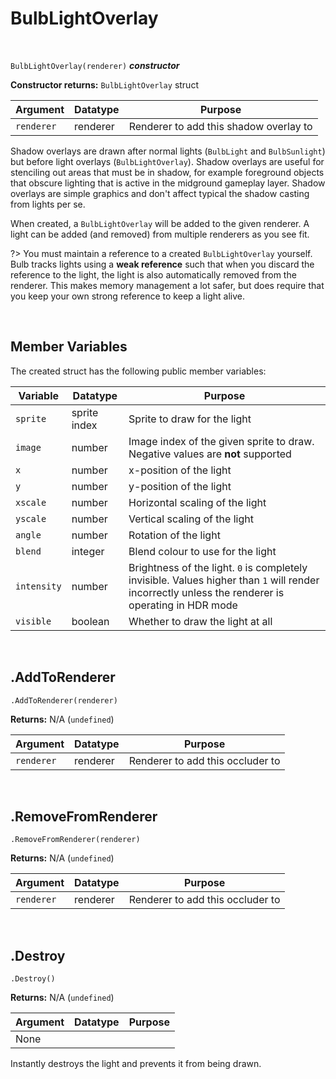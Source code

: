 # BulbLightOverlay

&nbsp;

`BulbLightOverlay(renderer)` ***constructor***

**Constructor returns:** `BulbLightOverlay` struct

|Argument  |Datatype    |Purpose                               |
|----------|------------|--------------------------------------|
|`renderer`|renderer    |Renderer to add this shadow overlay to|

Shadow overlays are drawn after normal lights (`BulbLight` and `BulbSunlight`) but before light overlays (`BulbLightOverlay`). Shadow overlays are useful for stenciling out areas that must be in shadow, for example foreground objects that obscure lighting that is active in the midground gameplay layer. Shadow overlays are simple graphics and don't affect typical the shadow casting from lights per se.

When created, a `BulbLightOverlay` will be added to the given renderer. A light can be added (and removed) from multiple renderers as you see fit.

?> You must maintain a reference to a created `BulbLightOverlay` yourself. Bulb tracks lights using a **weak reference** such that when you discard the reference to the light, the light is also automatically removed from the renderer. This makes memory management a lot safer, but does require that you keep your own strong reference to keep a light alive.

&nbsp;

## Member Variables

The created struct has the following public member variables:

|Variable   |Datatype    |Purpose                                                                          |
|-----------|------------|---------------------------------------------------------------------------------|
|`sprite`   |sprite index|Sprite to draw for the light                                                     |
|`image`    |number      |Image index of the given sprite to draw. Negative values are **not** supported   |
|`x`        |number      |x-position of the light                                                          |
|`y`        |number      |y-position of the light                                                          |
|`xscale`   |number      |Horizontal scaling of the light                                                  |
|`yscale`   |number      |Vertical scaling of the light                                                    |
|`angle`    |number      |Rotation of the light                                                            |
|`blend`    |integer     |Blend colour to use for the light                                                |
|`intensity`|number      |Brightness of the light. `0` is completely invisible. Values higher than `1` will render incorrectly unless the renderer is operating in HDR mode|
|`visible`  |boolean     |Whether to draw the light at all                                                 |

&nbsp;

## .AddToRenderer

`.AddToRenderer(renderer)`

**Returns:** N/A (`undefined`)

|Argument  |Datatype|Purpose                         |
|----------|--------|--------------------------------|
|`renderer`|renderer|Renderer to add this occluder to|

&nbsp;

## .RemoveFromRenderer

`.RemoveFromRenderer(renderer)`

**Returns:** N/A (`undefined`)

|Argument  |Datatype|Purpose                         |
|----------|--------|--------------------------------|
|`renderer`|renderer|Renderer to add this occluder to|

&nbsp;

## .Destroy

`.Destroy()`

**Returns:** N/A (`undefined`)

|Argument|Datatype|Purpose|
|--------|--------|-------|
|None    |        |       |

Instantly destroys the light and prevents it from being drawn.